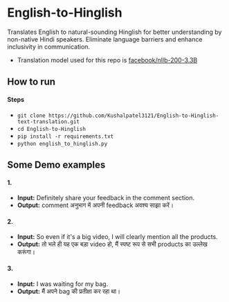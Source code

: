 # English-to-Hinglish
Translates English to natural-sounding Hinglish for better understanding by non-native Hindi speakers. Eliminate language barriers and enhance inclusivity in communication. 
- Translation model used for this repo is [facebook/nllb-200-3.3B](https://huggingface.co/facebook/nllb-200-3.3B) 

##  **How to run**

#### Steps
- `git clone https://github.com/Kushalpatel3121/English-to-Hinglish-text-translation.git`
- `cd English-to-Hinglish`
- `pip install -r requirements.txt`
- `python english_to_hinglish.py`

## Some Demo examples
#### 1.
- **Input:** Definitely share your feedback in the comment section.
- **Output:** comment अनुभाग में अपनी feedback अवश्य साझा करें।

#### 2.
- **Input:** So even if it's a big video, I will clearly mention all the products.
- **Output:** तो भले ही यह एक बड़ा video हो, मैं स्पष्ट रूप से सभी products का उल्लेख करूंगा।

#### 3.
- **Input:** I was waiting for my bag.
- **Output:** मैं अपने bag की प्रतीक्षा कर रहा था।

